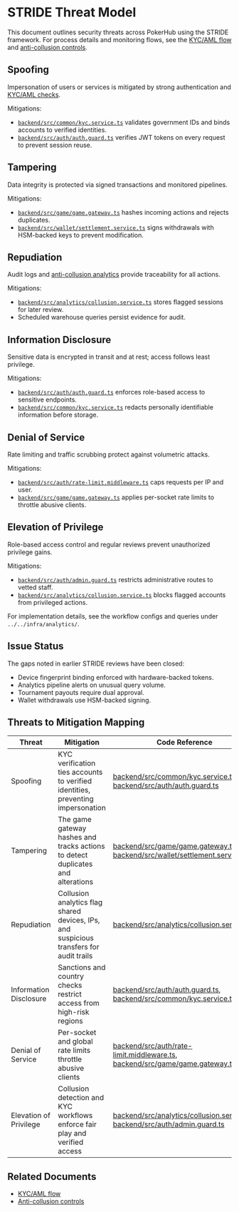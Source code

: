 # STRIDE Threat Model

This document outlines security threats across PokerHub using the STRIDE framework. For process
details and monitoring flows, see the [KYC/AML flow](../compliance/kyc-aml-flow.md) and
[anti-collusion controls](anti-collusion.md).

## Spoofing
Impersonation of users or services is mitigated by strong authentication and
[KYC/AML checks](../compliance/kyc-aml-flow.md).

Mitigations:
- [`backend/src/common/kyc.service.ts`](../../backend/src/common/kyc.service.ts) validates government IDs and binds accounts to verified identities.
- [`backend/src/auth/auth.guard.ts`](../../backend/src/auth/auth.guard.ts) verifies JWT tokens on every request to prevent session reuse.

## Tampering
Data integrity is protected via signed transactions and monitored pipelines.

Mitigations:
- [`backend/src/game/game.gateway.ts`](../../backend/src/game/game.gateway.ts) hashes incoming actions and rejects duplicates.
- [`backend/src/wallet/settlement.service.ts`](../../backend/src/wallet/settlement.service.ts) signs withdrawals with HSM-backed keys to prevent modification.

## Repudiation
Audit logs and [anti-collusion analytics](anti-collusion.md) provide traceability for all actions.

Mitigations:
- [`backend/src/analytics/collusion.service.ts`](../../backend/src/analytics/collusion.service.ts) stores flagged sessions for later review.
- Scheduled warehouse queries persist evidence for audit.

## Information Disclosure
Sensitive data is encrypted in transit and at rest; access follows least privilege.

Mitigations:
- [`backend/src/auth/auth.guard.ts`](../../backend/src/auth/auth.guard.ts) enforces role-based access to sensitive endpoints.
- [`backend/src/common/kyc.service.ts`](../../backend/src/common/kyc.service.ts) redacts personally identifiable information before storage.

## Denial of Service
Rate limiting and traffic scrubbing protect against volumetric attacks.

Mitigations:
- [`backend/src/auth/rate-limit.middleware.ts`](../../backend/src/auth/rate-limit.middleware.ts) caps requests per IP and user.
- [`backend/src/game/game.gateway.ts`](../../backend/src/game/game.gateway.ts) applies per-socket rate limits to throttle abusive clients.

## Elevation of Privilege
Role-based access control and regular reviews prevent unauthorized privilege gains.

Mitigations:
- [`backend/src/auth/admin.guard.ts`](../../backend/src/auth/admin.guard.ts) restricts administrative routes to vetted staff.
- [`backend/src/analytics/collusion.service.ts`](../../backend/src/analytics/collusion.service.ts) blocks flagged accounts from privileged actions.

For implementation details, see the workflow configs and queries under `../../infra/analytics/`.

## Issue Status
The gaps noted in earlier STRIDE reviews have been closed:
- Device fingerprint binding enforced with hardware-backed tokens.
- Analytics pipeline alerts on unusual query volume.
- Tournament payouts require dual approval.
- Wallet withdrawals use HSM-backed signing.

## Threats to Mitigation Mapping

| Threat | Mitigation | Code Reference |
| --- | --- | --- |
| Spoofing | KYC verification ties accounts to verified identities, preventing impersonation | [backend/src/common/kyc.service.ts](../../backend/src/common/kyc.service.ts), [backend/src/auth/auth.guard.ts](../../backend/src/auth/auth.guard.ts) |
| Tampering | The game gateway hashes and tracks actions to detect duplicates and alterations | [backend/src/game/game.gateway.ts](../../backend/src/game/game.gateway.ts), [backend/src/wallet/settlement.service.ts](../../backend/src/wallet/settlement.service.ts) |
| Repudiation | Collusion analytics flag shared devices, IPs, and suspicious transfers for audit trails | [backend/src/analytics/collusion.service.ts](../../backend/src/analytics/collusion.service.ts) |
| Information Disclosure | Sanctions and country checks restrict access from high-risk regions | [backend/src/auth/auth.guard.ts](../../backend/src/auth/auth.guard.ts), [backend/src/common/kyc.service.ts](../../backend/src/common/kyc.service.ts) |
| Denial of Service | Per-socket and global rate limits throttle abusive clients | [backend/src/auth/rate-limit.middleware.ts](../../backend/src/auth/rate-limit.middleware.ts), [backend/src/game/game.gateway.ts](../../backend/src/game/game.gateway.ts) |
| Elevation of Privilege | Collusion detection and KYC workflows enforce fair play and verified access | [backend/src/analytics/collusion.service.ts](../../backend/src/analytics/collusion.service.ts), [backend/src/auth/admin.guard.ts](../../backend/src/auth/admin.guard.ts) |

## Related Documents

- [KYC/AML flow](../compliance/kyc-aml-flow.md)
- [Anti-collusion controls](anti-collusion.md)
